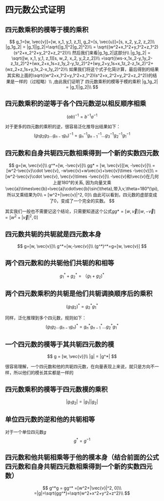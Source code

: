 # 四元数公式证明

## 四元数乘积的模等于模的乘积

$$
g_1=[w, \vec{v}]=[w, x_1, y_1, z_1], g_2=[s, \vec{u}]=[s, x_2, y_2, z_2]\\
|g_1g_2| = |g_1||g_2|=\sqrt{|g_1|^2|g_2|^2}\\
= \sqrt{(w^2+x_1^2+y_1^2+z_1^2)(s^2+x_2^2+y_2^2+z_2^2)}\\
然后我们来看|g_1g_2|这部分\\
|g_1g_2| = \sqrt{[w, x_1, y_1, z_1][s, w_2, x_2, y_2,z_2]}\\
=\sqrt{(ws-x_1x_2-y_1y_2-z_1z_2)^2+(wx_2+x_1s+z_1y_2-y_1z_2)^2+(wy_2+y_1s+x_1z_2-z_1x_2)^2+(wz_2+z_1s+y_1x_2-x_1y_2)^2}\\
如果我们将这个式子化简计算，最后得到的结果其实和上面的\sqrt{(w^2+x_1^2+y_1^2+z_1^2)(s^2+x_2^2+y_2^2+z_2^2)}的结果是一样的（过程略）\\
,由此我们证明了 四元数乘积的模等于模的乘积 |g_1g_2| = |g_1||g_2|\\
$$



## 四元数乘积的逆等于各个四元数逆以相反顺序相乘

$$
(ab)^{-1}=b^{-1}a^{-1}
$$

对于更多的四元数的乘积的逆，很容易泛化推导出结果如下：
$$
(g_1g_2g_3...g_{n-1}g_n)^{-1} = g_n^{-1}g_{n-1}^{-1}...g_3^{-1}g_2^{-1}g_1^{-1}
$$


## 四元数和自身共轭四元数相乘得到一个新的实数四元数

$$
g=[w, \vec{v}]\\
g^*=[w, -\vec{v}]\\
gg* = [w, \vec{v}][w, -\vec{v}]\\
= [w^2-\vec{v}\cdot \vec{v}, -w\vec{v}+w\vec{v}+\vec{v}\times -\vec{v}]\\
= [w^2-\vec{v}\cdot \vec{v}, \vec{v}\times -\vec{v}]\\
-\vec{v}和\vec{v}在几何上是180°的关系, 因为向量叉乘 \vec{a}\times\vec{b}=\vec{a}\cdot\vec{b}\sin{\theta},带入v,\theta=180°(\pi),所以叉乘结果为0\\
= [w^2+|\vec{v}|^2, 0]\\
由此可以看到，四元数的虚部变成了0，变成了一个完全的实数。
$$



其实我们一般也不需要记这个结论，只需要知道这个公式$gg* = [w, \vec{v}][w, -\vec{v}] = [w^2+|\vec{v}|^2, 0]$



## 四元数共轭的共轭就是四元数本身

$$
g=[w, \vec{v}]\\
g^*=[w,-\vec{v}]\\
(g^*)^*=g=[w, \vec{v}]
$$

## 两个四元数和的共轭他们共轭的和相等

$$
g_1^*+g_2^*=（g_1+g_2)^*
$$

## 两个四元数乘积的共轭是他们共轭调换顺序后的乘积

$$
(g_1g_2)^* = g_2^*g_1^*
$$

同样，泛化推理到多个四元数，规则如下：
$$
(g_1g_2...g_{n-1}g_n)^* = g_n^*g_{n-1}^*...g_2^*g_1^*
$$

## 一个四元数的模等于其共轭四元数的模

$$
g = [w, \vec{v}]\\
|g| = |g^*|
$$

很容易理解，一个四元数和他的共轭四元数，在向量表现上来说，就只是方向不一样，所以他们的模长其实都是一样的

## 四元数乘积的模等于四元数模的乘积

$$
|g_1g_2| = |g_1||g_2|
$$

## 单位四元数的逆和他的共轭相等

对于一个单位四元数$g$
$$
g^* = g^{-1}
$$


## 四元数和他共轭相乘等于他的模本身（结合前面的公式 四元数和自身共轭四元数相乘得到一个新的实数四元数）

$$
g^*g = gg^* =[w^2+|\vec{v}|^2, 0]\\
=|g|=\sqrt{gg^*}=\sqrt{w^2+x^2+y^2+z^2}\\
$$

